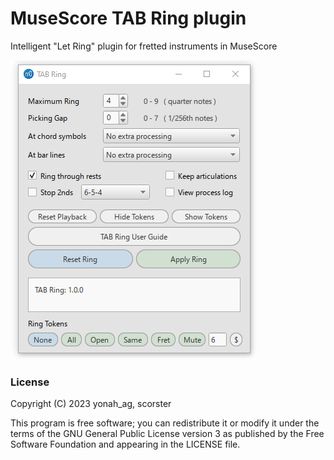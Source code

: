 # MuseScore TAB Ring plugin
Intelligent "Let Ring" plugin for fretted instruments in MuseScore

![01](https://github.com/yonah-ag/musescore-tab-ring/blob/main/pics/TABRing1.png)

### License

Copyright (C) 2023 yonah_ag, scorster

This program is free software; you can redistribute it or modify it under the terms of the GNU General Public License version 3 as published by the Free Software Foundation and appearing in the LICENSE file.  
